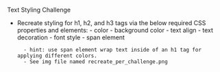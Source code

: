 Text Styling Challenge

- Recreate styling for h1, h2, and h3 tags via the below required CSS properties and elements:
        - color
        - background color
        - text align
        - text decoration
        - font style
        - span element

        - hint: use span element wrap text inside of an h1 tag for applying different colors.
        - See img file named recreate_per_challenge.png
